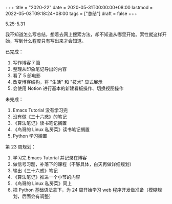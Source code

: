 +++
title = "2020-22"
date = 2020-05-31T00:00:00+08:00
lastmod = 2022-05-03T09:18:24+08:00
tags = ["总结"]
draft = false
+++

5.25-5.31

我不知道怎么写总结，想着去网上搜索方法，却不知道从哪里开始。索性就这样开始，写到什么程度只有写出来才会知道。

已完成：

1.  写作博客 7 篇
2.  整理从印象笔记导出的内容
3.  看了 5 部电影
4.  改变博客结构，将 "生活" 和 "技术" 显式展示
5.  会使用 Notion 进行基本的新建看板操作、切换视图操作

未完成：

1.  Emacs Tutorial 没有学习完
2.  没有做《三十六惑》的笔记
3.  《算法笔记》读书笔记搁置
4.  《鸟哥的 Linux 私房菜》读书笔记搁置
5.  Python 学习搁置

第 23 周规划：

1.  学习完 Emacs Tutorial 并记录在博客
2.  做信号习题，补落下的课程（不够具体，白天再做详细规划）
3.  输出《三十六惑》笔记
4.  《算法笔记》推进一个小节的内容
5.  《鸟哥的 Linux 私房菜》同上
6.  把 Python 基础语法拿下，为 24 周开始学习 web
    程序开发做准备（模糊规划，后面会有调整）
